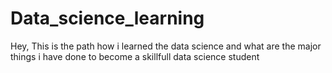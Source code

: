 # Data_science_learning
 Hey, This is the path how i learned the data science and what are the major things i have done to become a skillfull data science student

